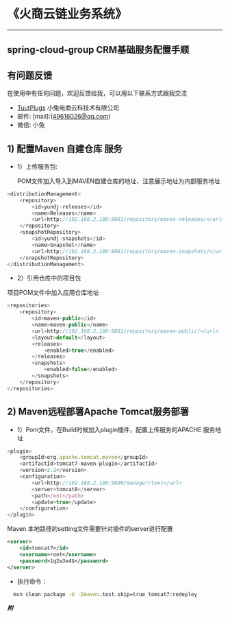 《火商云链业务系统》
====
-------
spring-cloud-group CRM基础服务配置手顺
-------
## 有问题反馈

在使用中有任何问题，欢迎反馈给我，可以用以下联系方式跟我交流

* [TuutPlugs](http://175.24.116.12/huo/#/login) 小兔电商云科技术有限公司
* 邮件: [mail]:(49616026@qq.com)
* 微信: 小兔

## 1) 配置Maven 自建仓库 服务

* 1）上传服务包:

  POM文件加入导入到MAVEN自建仓库的地址，注意展示地址为内部服务地址

```javascript
<distributionManagement>
    <repository>
        <id>yundj-releases</id>
        <name>Releases</name>
        <url>http://192.168.2.100:8081/repository/maven-releases/</url>
    </repository>
    <snapshotRepository>
        <id>yundj-snapshots</id>
        <name>Snapshot</name>
        <url>http://192.168.2.100:8081/repository/maven-snapshots/</url>
    </snapshotRepository>
</distributionManagement>
```

* 2）引用仓库中的项目包

项目POM文件中加入应用仓库地址

```javascript
<repositories>
    <repository>
        <id>maven-public</id>
        <name>maven-public</name>
        <url>http://192.168.2.100:8081/repository/maven-public/</url>
        <layout>default</layout>
        <releases>
            <enabled>true</enabled>
        </releases>
        <snapshots>
            <enabled>false</enabled>
        </snapshots>
    </repository>
</repositories>
```

## 2) Maven远程部署Apache Tomcat服务部署

* 1）Pom文件，在Build时候加入plugin插件，配置上传服务的APACHE 服务地址

```javascript
<plugin>
    <groupId>org.apache.tomcat.maven</groupId>
    <artifactId>tomcat7-maven-plugin</artifactId>
    <version>2.2</version>
    <configuration>
        <url>http://192.168.2.100:9090/manager/text</url>
        <server>tomcat8</server>
        <path>/ent</path>
        <update>true</update>
    </configuration>
</plugin>
```

Maven 本地路径的setting文件需要针对插件的server进行配置

```xml
<server>
	<id>tomcat7</id>
	<username>root</username>
	<password>1q2w3e4$</password>
</server>
```

* 执行命令：

```cmd
  mvn clean package -U -Dmaven.test.skip=true tomcat7:redeploy
```

**_附_**
